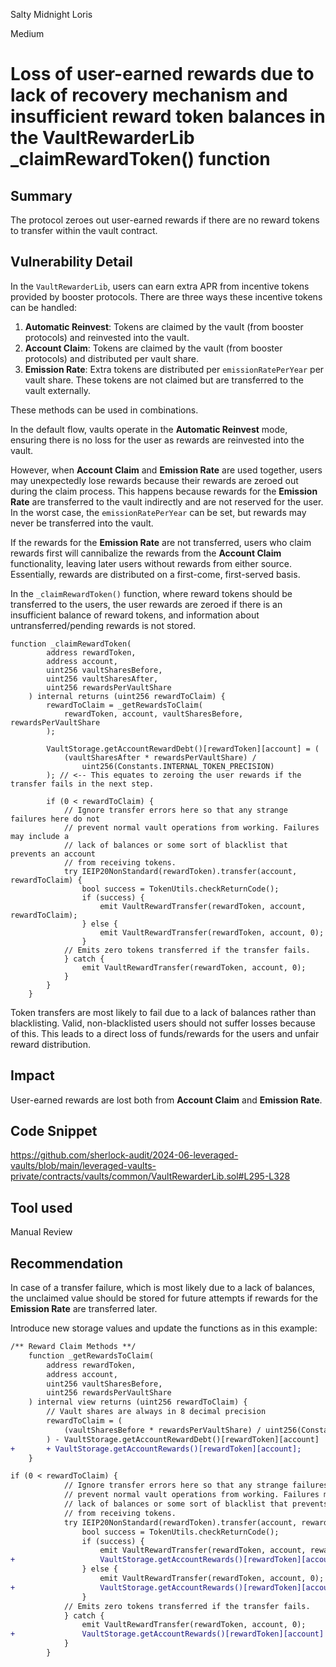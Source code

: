Salty Midnight Loris

Medium

# Loss of user-earned rewards due to lack of recovery mechanism and insufficient reward token balances in the VaultRewarderLib _claimRewardToken() function

## Summary

The protocol zeroes out user-earned rewards if there are no reward tokens to transfer within the vault contract.

## Vulnerability Detail

In the `VaultRewarderLib`, users can earn extra APR from incentive tokens provided by booster protocols. There are three ways these incentive tokens can be handled:

1. **Automatic Reinvest**: Tokens are claimed by the vault (from booster protocols) and reinvested into the vault.
2. **Account Claim**: Tokens are claimed by the vault (from booster protocols) and distributed per vault share.
3. **Emission Rate**: Extra tokens are distributed per `emissionRatePerYear` per vault share. These tokens are not claimed but are transferred to the vault externally.

These methods can be used in combinations.

In the default flow, vaults operate in the **Automatic Reinvest** mode, ensuring there is no loss for the user as rewards are reinvested into the vault.

However, when **Account Claim** and **Emission Rate** are used together, users may unexpectedly lose rewards because their rewards are zeroed out during the claim process. This happens because rewards for the **Emission Rate** are transferred to the vault indirectly and are not reserved for the user. In the worst case, the `emissionRatePerYear` can be set, but rewards may never be transferred into the vault.

If the rewards for the **Emission Rate** are not transferred, users who claim rewards first will cannibalize the rewards from the **Account Claim** functionality, leaving later users without rewards from either source. Essentially, rewards are distributed on a first-come, first-served basis.

In the `_claimRewardToken()` function, where reward tokens should be transferred to the users, the user rewards are zeroed if there is an insufficient balance of reward tokens, and information about untransferred/pending rewards is not stored.

```solidity
function _claimRewardToken(
        address rewardToken,
        address account,
        uint256 vaultSharesBefore,
        uint256 vaultSharesAfter,
        uint256 rewardsPerVaultShare
    ) internal returns (uint256 rewardToClaim) {
        rewardToClaim = _getRewardsToClaim(
            rewardToken, account, vaultSharesBefore, rewardsPerVaultShare
        );

        VaultStorage.getAccountRewardDebt()[rewardToken][account] = (
            (vaultSharesAfter * rewardsPerVaultShare) /
                uint256(Constants.INTERNAL_TOKEN_PRECISION)
        ); // <-- This equates to zeroing the user rewards if the transfer fails in the next step.

        if (0 < rewardToClaim) {
            // Ignore transfer errors here so that any strange failures here do not
            // prevent normal vault operations from working. Failures may include a
            // lack of balances or some sort of blacklist that prevents an account
            // from receiving tokens.
            try IEIP20NonStandard(rewardToken).transfer(account, rewardToClaim) {
                bool success = TokenUtils.checkReturnCode();
                if (success) {
                    emit VaultRewardTransfer(rewardToken, account, rewardToClaim);
                } else {
                    emit VaultRewardTransfer(rewardToken, account, 0);
                }
            // Emits zero tokens transferred if the transfer fails.
            } catch {
                emit VaultRewardTransfer(rewardToken, account, 0);
            }
        }
    }
```

Token transfers are most likely to fail due to a lack of balances rather than blacklisting. Valid, non-blacklisted users should not suffer losses because of this. This leads to a direct loss of funds/rewards for the users and unfair reward distribution.

## Impact

User-earned rewards are lost both from **Account Claim** and **Emission Rate**.

## Code Snippet

https://github.com/sherlock-audit/2024-06-leveraged-vaults/blob/main/leveraged-vaults-private/contracts/vaults/common/VaultRewarderLib.sol#L295-L328

## Tool used

Manual Review

## Recommendation

In case of a transfer failure, which is most likely due to a lack of balances, the unclaimed value should be stored for future attempts if rewards for the **Emission Rate** are transferred later.

Introduce new storage values and update the functions as in this example:

```diff
/** Reward Claim Methods **/
    function _getRewardsToClaim( 
        address rewardToken,
        address account,
        uint256 vaultSharesBefore,
        uint256 rewardsPerVaultShare
    ) internal view returns (uint256 rewardToClaim) {
        // Vault shares are always in 8 decimal precision
        rewardToClaim = (
            (vaultSharesBefore * rewardsPerVaultShare) / uint256(Constants.INTERNAL_TOKEN_PRECISION)
        ) - VaultStorage.getAccountRewardDebt()[rewardToken][account]
+       + VaultStorage.getAccountRewards()[rewardToken][account];
    }
```

```diff
if (0 < rewardToClaim) {
            // Ignore transfer errors here so that any strange failures here do not
            // prevent normal vault operations from working. Failures may include a
            // lack of balances or some sort of blacklist that prevents an account
            // from receiving tokens.
            try IEIP20NonStandard(rewardToken).transfer(account, rewardToClaim) { // @audit-issue - M - most likely will revert due to insufficient balance
                bool success = TokenUtils.checkReturnCode();
                if (success) {
                    emit VaultRewardTransfer(rewardToken, account, rewardToClaim);
+                   VaultStorage.getAccountRewards()[rewardToken][account] = 0;
                } else {
                    emit VaultRewardTransfer(rewardToken, account, 0); // @audit-issue - M - missing recovery mechanism
+                   VaultStorage.getAccountRewards()[rewardToken][account] = rewardToClaim;
                }
            // Emits zero tokens transferred if the transfer fails.
            } catch {
                emit VaultRewardTransfer(rewardToken, account, 0);
+               VaultStorage.getAccountRewards()[rewardToken][account] = rewardToClaim;
            }
        }
```